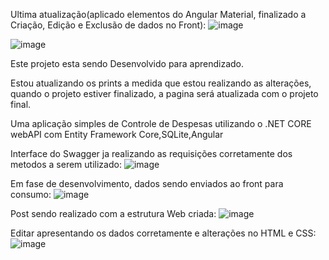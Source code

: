 Ultima atualização(aplicado elementos do Angular Material, finalizado a Criação, Edição e Exclusão de dados no Front):
![image](https://github.com/gustavohccampos/ControleFinanceiro/assets/53590418/ecfd2663-26fb-4f90-9bc7-45f85a8d7930)

![image](https://github.com/gustavohccampos/ControleFinanceiro/assets/53590418/50c0f5e3-cf09-4abb-82cb-84119e352e3a)


Este projeto esta sendo Desenvolvido para aprendizado.

Estou atualizando os prints a medida que estou realizando as alterações, quando o projeto estiver finalizado, a pagina será atualizada com o projeto final.

Uma aplicação simples de Controle de Despesas utilizando o .NET CORE webAPI com Entity Framework Core,SQLite,Angular

Interface do Swagger ja realizando as requisições corretamente dos metodos a serem utilizado:
![image](https://github.com/gustavohccampos/ControleFinanceiro/assets/53590418/36756373-a8c8-4cde-ab5f-855f8da7bc49)

Em fase de desenvolvimento, dados sendo enviados ao front para consumo:
![image](https://github.com/gustavohccampos/ControleFinanceiro/assets/53590418/43709e52-ae3d-4d3a-9427-b2920eebafed)

Post sendo realizado com a estrutura Web criada:
![image](https://github.com/gustavohccampos/ControleFinanceiro/assets/53590418/666b84b8-6277-4a1a-9386-cc9c72b4f7bf)

Editar apresentando os dados corretamente e alterações no HTML e CSS:
![image](https://github.com/gustavohccampos/ControleFinanceiro/assets/53590418/b4c33446-fae7-4480-b824-c677ff1f3e6a)

